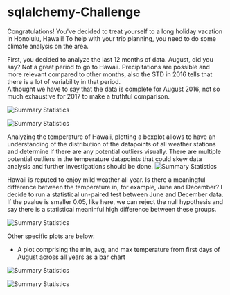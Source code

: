 # sqlalchemy-Challenge

Congratulations! 
You've decided to treat yourself to a long holiday vacation in Honolulu, Hawaii! To help with your trip planning, you need to do some climate analysis on the area.

First, you decided to analyze the last 12 months of data. August, did you say? Not a great period to go to Hawaii. Precipitations are possible and more relevant compared to other months, also the STD in 2016 tells that there is a lot of variability in that period.  
Althought we have to say that the data is complete for August 2016, not so much exhaustive for 2017 to make a truthful comparison.

![Summary Statistics](https://github.com/AliceSartori/sqlalchemy/blob/main/Precipitations%20over%2012-month%20period.png)

![Summary Statistics](https://github.com/AliceSartori/sqlalchemy/blob/main/Precipitations%20over%2012%20months%20period_Summary%20Statistics.png)

Analyzing the temperature of Hawaii, plotting a boxplot allows to have an understanding of the distribution of the datapoints of all weather stations and determine if there are any potential outliers visually.
There are multiple potential outliers in the temperature datapoints that could skew data analysis and further investigations should be done.
![Summary Statistics](https://github.com/AliceSartori/sqlalchemy/blob/main/Temperatures%20over%20a%2012-month%20period.png)


Hawaii is reputed to enjoy mild weather all year. Is there a meaningful difference between the temperature in, for example, June and December?
I decide to run a statistical un-paired test between June and December data. If the pvalue is smaller 0.05, like here, we can reject the null hypothesis and say there is a statistical meaninful high difference between these groups. 


![Summary Statistics](https://github.com/AliceSartori/sqlalchemy/blob/main/Temperature%20over%2012-month%20period%2C%20station%20USC00519281.png)


Other specific plots are below:

- A plot comprising the min, avg, and max temperature from first days of August across all years as a bar chart

![Summary Statistics](https://github.com/AliceSartori/sqlalchemy/blob/main/Trip%20Average%20Temp.png)


![Summary Statistics](https://github.com/AliceSartori/sqlalchemy/blob/main/Predicted%20Temperatures%20for%20Historical%20Temperature%20-%20Hawaii.png)

